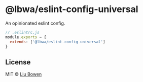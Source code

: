 # @lbwa/eslint-config-universal

An opinionated eslint config.

```js
// .eslintrc.js
module.exports = {
  extends: ['@lbwa/eslint-config-universal']
}
```

## License

MIT © [Liu Bowen](https://github.com/lbwa)
